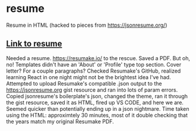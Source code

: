 # resume
Resume in HTML (hacked to pieces from https://jsonresume.org/)

## [Link to resume](https://htmlpreview.github.io/?https://github.com/jasperpilgrim/resume/blob/main/index.html)

Needed a resume. https://resumake.io/ to the rescue. Saved a PDF. But oh, no! Templates didn't have an 'About' or 'Profile' type top section. Cover letter? For a couple paragraphs? Checked Resumake's GitHub, realized learning React in one night might not be the brightest idea I've had. Attempted to upload Resumake's compatible .json output to the https://jsonresume.org gist resource and ran into lots of param errors. Copied jsonresume's boilerplate's json, changed the theme, ran it through the gist resource, saved it as HTML, fired up VS CODE, and here we are. Seemed quicker than potentially ending up in a json nightmare. Time taken using the HTML: approximtely 30 minutes, most of it double checking that the years match my original Resumake PDF.

